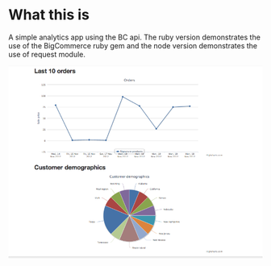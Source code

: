 
What this is
===

A simple analytics app using the BC api. The ruby version demonstrates the use of the BigCommerce ruby gem and the node version demonstrates the use of request module.

![Snapshot](analytics_basic/img/analytics.png "A dashboard snapshot")